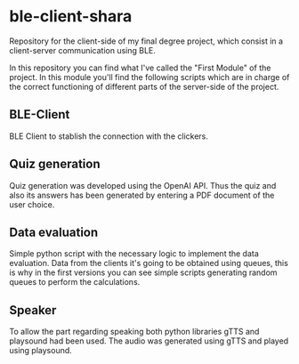 # ble-client-shara
Repository for the client-side of my final degree project, which consist in a client-server communication using BLE.

In this repository you can find what I've called the "First Module" of the project. In this module you'll find the following scripts which are in charge of the correct functioning of different parts of the server-side of the project.

## BLE-Client

BLE Client to stablish the connection with the clickers.

## Quiz generation

Quiz generation was developed using the OpenAI API. Thus the quiz and also its answers has been generated by entering a PDF document of the user choice.

## Data evaluation

Simple python script with the necessary logic to implement the data evaluation. Data from the clients it's going to be obtained using queues, this is why in the first versions you can see simple scripts generating random queues to perform the calculations.

## Speaker

To allow the part regarding speaking both python libraries gTTS and playsound had been used. The audio was generated using gTTS and played using playsound.




